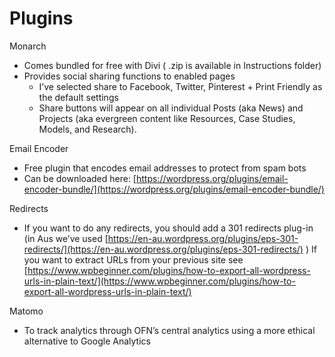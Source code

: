 # Plugins



Monarch

* Comes bundled for free with Divi \( .zip is available in Instructions folder\)
* Provides social sharing functions to enabled pages
  * I’ve selected share to Facebook, Twitter, Pinterest + Print Friendly as the default settings
  * Share buttons will appear on all individual Posts \(aka News\) and Projects \(aka evergreen content like Resources, Case Studies, Models, and Research\).

Email Encoder

* Free plugin that encodes email addresses to protect from spam bots
* Can be downloaded here: [https://wordpress.org/plugins/email-encoder-bundle/](https://wordpress.org/plugins/email-encoder-bundle/)

Redirects

* If you want to do any redirects, you should add a 301 redirects plug-in \(in Aus we’ve used [https://en-au.wordpress.org/plugins/eps-301-redirects/](https://en-au.wordpress.org/plugins/eps-301-redirects/) \) If you want to extract URLs from your previous site see [https://www.wpbeginner.com/plugins/how-to-export-all-wordpress-urls-in-plain-text/](https://www.wpbeginner.com/plugins/how-to-export-all-wordpress-urls-in-plain-text/) 

Matomo

* To track analytics through OFN’s central analytics using a more ethical alternative to Google Analytics

